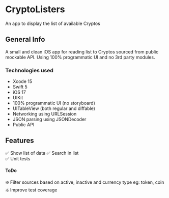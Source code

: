 # CryptoListers
An app to display the list of available Cryptos

## General Info
A small and clean iOS app for reading list to Cryptos sourced from public mockable API. Using 100% programmatic UI and no 3rd party modules.

### Technologies used
* Xcode 15
* Swift 5
* iOS 17
* UIKit
* 100% programmatic UI (no storyboard)
* UITableView (both regular and diffable)
* Networking using URLSession
* JSON parsing using JSONDecoder
* Public API

## Features
✅ Show list of data
✅ Search in list  
✅ Unit tests

#### ToDo
❇️ Filter sources based on active, inactive and currency type eg: token, coin
❇️ Improve test coverage
